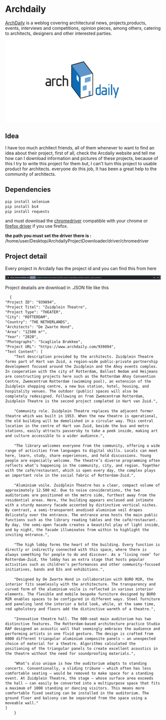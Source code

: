 # Archdaily

[ArchDaily](https://www.archdaily.com/) is a weblog covering architectural news, projects,products, events, interviews and competitions, opinion pieces, among others, catering to architects, designers and other interested parties.

![](https://github.com/BahramJannesar/ArchdailyProjectDownloader/blob/master/image/logo.jpg)

## Idea 
I have too much architect friends, all of them whenever to want to find an idea about their project, first of all, check the Arcdaily website and tell me how can I download information and pictures of these projects, because of this I try to write this project for them but, I can't turn this project to usable product for architects. everyone do this job, It has been a great help to the community of architects.

## Dependencies

    pip install selenium
    pip install bs4
    pip install requests
   
   and must download the [chromedriver](https://chromedriver.chromium.org/) compatible with your chrome or [firefox driver](https://developer.mozilla.org/en-US/docs/Web/WebDriver) if you use firefox.
   
   **the path you must set the driver there is :** 
    /home/user/Desktop/ArchdailyProjectDownloader/driver/chromedriver
   
## Project detail

Every project in Arcdaily has the project id and you can find this from here 

![](https://github.com/BahramJannesar/ArchdailyProjectDownloader/blob/master/image/id.png)

Project deatails are download in .JSON file like this 

      {
    "Project ID": "939894",
    "Project Titel": "Zuidplein Theatre",
    "Project Type": "THEATER",
    "City": "ROTTERDAM",
    "Country": "THE NETHERLANDS",
    "Architects": "De Zwarte Hond",
    "Area": "12500 m²",
    "Year": "2020",
    "Photographs": "Scagliola Brakkee",
    "Project URL": "https://www.archdaily.com/939894",
    "Text Content": [
        "Text description provided by the architects. Zuidplein Theatre forms part of Hart van Zuid, a region-wide public-private partnership development focused around the Zuidplein and the Ahoy events complex. In cooperation with the city of Rotterdam, Ballast Nedam and Heijmans are constructing projects here such as the Rotterdam Ahoy Convention Centre, Zwemcentrum Rotterdam (swimming pool), an extension of the Zuidplein shopping centre, a new bus station, hotel, housing, and hospitality venues. The outdoor (public) spaces will also be completely redesigned. Following on from Zwemcentrum Rotterdam, Zuidplein Theatre is the second project completed in Hart van Zuid.",
   
        "Community role. Zuidplein Theatre replaces the adjacent former theatre which was built in 1953. When the new theatre is operational, the old building will be demolished in a circular way. This central location in the centre of Hart van Zuid, beside the bus and metro stations, easily attracts passersby to take a peek inside, making art and culture accessible to a wider audience.",
       
        "The library welcomes everyone from the community, offering a wide range of activities from languages to digital skills. Locals can meet here, learn, study, share experiences, and hold discussions. Young people are especially welcome. The theatre’s diverse programming often reflects what’s happening in the community, city, and region. Together with the café/restaurant, which is open every day, the complex plays an important role in the social fabric of Rotterdam-Zuid.",
        
        "Aluminium voile. Zuidplein Theatre has a clear, compact volume of approximately 12.500 m2. Due to noise considerations, the two auditoriums are positioned on the metro side, furthest away from the residential areas. Here, the building appears enclosed and intimate with a sturdy masonry facade accented by distinctive vertical niches. By contrast, a semi-transparent anodised aluminium veil drapes delicately over the entrance. The entrance area hosts the main public functions such as the library reading tables and the café/restaurant. By day, the semi-open facade creates a beautiful play of light inside, and by night, the facade illuminates from within to highlight the inviting entrance.",
       
        "The high lobby forms the heart of the building. Every function is directly or indirectly connected with this space, where there is always something for people to do and discover. As a ‘living room’ for Rotterdam-Zuid, the lobby has an extra stage that hosts popular activities such as children’s performances and other community-focused initiatives, bands and DJs and exhibitions.",
       
        "Designed by De Zwarte Hond in collaboration with BURO M2R, the interior fits seamlessly with the architecture. The transparency and curved form of the aluminium voile is reflected in various interior elements. The flexible and mobile bespoke furniture designed by BURO M2R enables spaces to be configured in different ways. Steel furniture and paneling lend the interior a bold look, while, at the same time, red upholstery and floors add the distinctive warmth of a theatre.",
        
        "Innovative theatre hall. The 600-seat main auditorium has two distinctive features. The Rotterdam-based architecture practice Studio RAP designed an acoustic wall that seemingly embraces the audience and performing artists in one fluid gesture. The design is crafted from 6000 different triangular aluminium composite panels – an unexpected choice of material for a theatre. Algorithms calculated the positioning of the triangular panels to create excellent acoustics in the theatre without the need for soundproofing materials.",
       
        "What’s also unique is how the auditorium adapts to standing concerts. Conventionally, a sliding tribune – which often has less comfortable seating – would be removed to make space for a standing event. At Zuidplein Theatre, the stage – whose surface area exceeds the hall – can easily be converted into a multipurpose space that fits a maximum of 1000 standing or dancing visitors. This means more comfortable fixed seating can be installed in the auditorium. The ground floor and balcony can be separated from the space using a moveable wall."
    ]
        }
